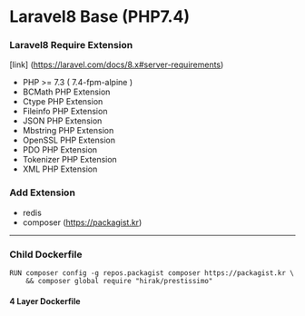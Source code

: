 # Laravel8 Base (PHP7.4)

### Laravel8 Require Extension

[link] (https://laravel.com/docs/8.x#server-requirements)

- PHP >= 7.3 ( 7.4-fpm-alpine )
- BCMath PHP Extension
- Ctype PHP Extension
- Fileinfo PHP Extension
- JSON PHP Extension
- Mbstring PHP Extension
- OpenSSL PHP Extension
- PDO PHP Extension
- Tokenizer PHP Extension
- XML PHP Extension

### Add Extension

- redis
- composer (https://packagist.kr)

---

### Child Dockerfile

```
RUN composer config -g repos.packagist composer https://packagist.kr \
    && composer global require "hirak/prestissimo"
```

#### 4 Layer Dockerfile
